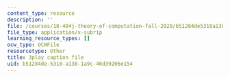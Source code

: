 ```yaml
---
content_type: resource
description: ''
file: /courses/18-404j-theory-of-computation-fall-2020/b51284de5310a1381a9c46d39206e154_3PzuSPQPEU4.srt
file_type: application/x-subrip
learning_resource_types: []
ocw_type: OCWFile
resourcetype: Other
title: 3play caption file
uid: b51284de-5310-a138-1a9c-46d39206e154
---
```

